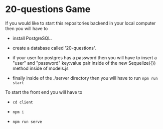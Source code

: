 # 20-questions Game

If you would like to start this repositories backend in your local computer then you will have to 

+ install PostgreSQL.

+ create a database called '20-questions'.

+ if your user for postgres has a password then you will have to insert a "user" and "password" key:value pair inside of the new Sequelize({}) method inside of models.js

+ finally inside of the ./server directory then you will have to run ```npm run start```

To start the front end you will have to

+ ```cd client```

+ ```npm i```

+ ```npm run serve```